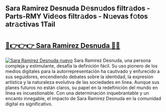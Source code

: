 ## Sara Ramirez Desnuda D𝚎sn𝚞dos filtr𝚊dos - Parts-RMY Vid𝚎os filtr𝚊dos - N𝚞evas f𝚘tos atr𝚊ctivas 1Tail

# <h2><a href="http://mb11dbh.tromn.icu/?c=Sara+Ramirez+Desnuda">🔗👉👉👉 Sara Ramirez Desnuda 🔗🔗</a></h2>

[![Sara Ramirez Desnuda nuevo](https://i.imgur.com/pEAQMta.gif)](http://mb11dbh.tromn.icu/?c=Sara+Ramirez+Desnuda)
Sara Ramirez Desnuda, una persona compleja y estimulante, desafía la definición fácil. Su uso pionero de los medios digitales para la autorrepresentación ha cautivado y enfurecido a sus seguidores, encendiendo debates sobre la identidad, la expresión artística y la naturaleza evolutiva de las sociedades en línea. Aunque sus planes futuros no están claros, su papel en la redefinición del mundo en línea es incuestionable. Con una determinación inquebrantable y un encanto innegable, el impacto de Sara Ramirez Desnuda en la comunidad digital es significativo.
